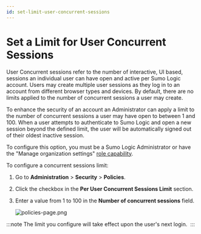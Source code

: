```yaml
---
id: set-limit-user-concurrent-sessions
---
```


# Set a Limit for User Concurrent Sessions

User Concurrent sessions refer to the number of interactive, UI based, sessions an individual user can have open and active per Sumo Logic account. Users may create multiple user sessions as they log in to an account from different browser types and devices. By default, there are no limits applied to the number of concurrent sessions a user may create. 

To enhance the security of an account an Administrator can apply a limit to the number of concurrent sessions a user may have open to between 1 and 100. When a user attempts to authenticate to Sumo Logic and open a new session beyond the defined limit, the user will be automatically signed out of their oldest inactive session. 

To configure this option, you must be a Sumo Logic Administrator or have the "Manage organization settings" [role capability](../Users-and-Roles.md "Users and Roles").

To configure a concurrent sessions limit:

1.  Go to **Administration** \> **Security** \> **Policies**.
2.  Click the checkbox in the **Per User Concurrent Sessions Limit** section.
3.  Enter a value from 1 to 100 in the **Number of concurrent sessions** field.   

    ![policies-page.png](/img/security/policies-page.png)

:::note
The limit you configure will take effect upon the user's next login. 
:::